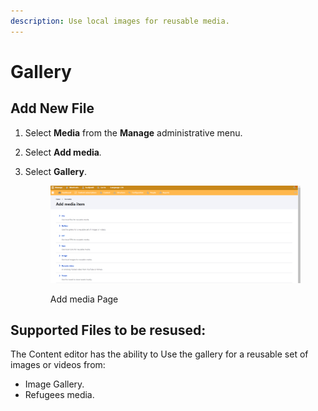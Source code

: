```yaml
---
description: Use local images for reusable media.
---
```


# Gallery

## Add New File

1. Select **Media** from the **Manage** administrative menu.
2. Select **Add media**_._
3.  Select **Gallery**.

    <figure><img src="../../../.gitbook/assets/image (106).png" alt=""><figcaption><p>Add media Page</p></figcaption></figure>

## Supported Files to be resused:

The Content editor has the ability to Use the gallery for a reusable set of images or videos from:

* Image Gallery.
* Refugees media.
